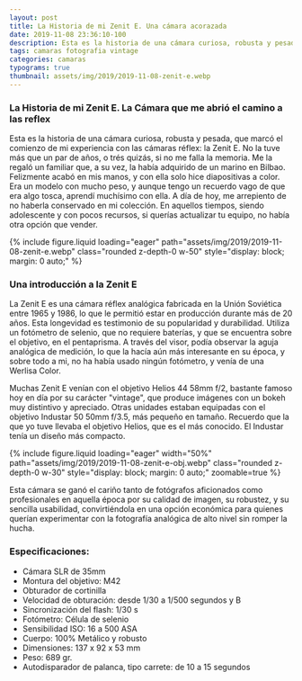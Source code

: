 ```yaml
---
layout: post
title: La Historia de mi Zenit E. Una cámara acorazada
date: 2019-11-08 23:36:10-100
description: Esta es la historia de una cámara curiosa, robusta y pesada, que marcó el comienzo de mi experiencia con las cámaras réflex, la Zenit E.
tags: camaras fotografia vintage
categories: camaras
typograms: true
thumbnail: assets/img/2019/2019-11-08-zenit-e.webp
---
```


### La Historia de mi Zenit E. La Cámara que me abrió el camino a las reflex

Esta es la historia de una cámara curiosa, robusta y pesada, que marcó el comienzo de mi experiencia con las cámaras réflex: la Zenit E. No la tuve más que un par de años, o trés quizás, si no me falla la memoria. Me la regaló un familiar que, a su vez, la había adquirido de un marino en Bilbao. 
Felizmente acabó en mis manos, y con ella solo hice diapositivas a color. Era un modelo con mucho peso, y aunque tengo un recuerdo vago de que era algo tosca, aprendí muchísimo con ella. A día de hoy, me arrepiento de no haberla conservado en mi colección. En aquellos tiempos, siendo adolescente y con pocos recursos, si querías actualizar tu equipo, no había otra opción que vender.

<div class="text-center">
{% include figure.liquid loading="eager" path="assets/img/2019/2019-11-08-zenit-e.webp" class="rounded z-depth-0 w-50" style="display: block; margin: 0 auto;" %}   
</div>


### Una introducción a la Zenit E

La Zenit E es una cámara réflex analógica fabricada en la Unión Soviética entre 1965 y 1986, lo que le permitió estar en producción durante más de 20 años. Esta longevidad es testimonio de su popularidad y durabilidad. Utiliza un fotómetro de selenio, que no requiere baterías, y que se encuentra sobre el objetivo, en el pentaprisma. A través del visor, podía observar la aguja analógica de medición, lo que la hacía aún más interesante en su época, y sobre todo a mi, no ha había usado ningún fotómetro, y venía de una Werlisa Color.

Muchas Zenit E venían con el objetivo Helios 44 58mm f/2, bastante famoso hoy en día por su carácter "vintage", que produce imágenes con un bokeh muy distintivo y apreciado. Otras unidades estaban equipadas con el objetivo Industar 50 50mm f/3.5, más pequeño en tamaño. Recuerdo que la que yo tuve llevaba el objetivo Helios, que es el más conocido. El Industar tenía un diseño más compacto.


<div class="text-center">
{% include figure.liquid loading="eager" width="50%" path="assets/img/2019/2019-11-08-zenit-e-obj.webp" class="rounded z-depth-0 w-30" style="display: block; margin: 0 auto;" zoomable=true %}   
</div>

Esta cámara se ganó el cariño tanto de fotógrafos aficionados como profesionales en aquella época por su calidad de imagen, su robustez, y su sencilla usabilidad, convirtiéndola en una opción económica para quienes querían experimentar con la fotografía analógica de alto nivel sin romper la hucha.

### Especificaciones:

- Cámara SLR de 35mm
- Montura del objetivo: M42
- Obturador de cortinilla
- Velocidad de obturación: desde 1/30 a 1/500 segundos y B
- Sincronización del flash: 1/30 s
- Fotómetro: Célula de selenio
- Sensibilidad ISO: 16 a 500 ASA
- Cuerpo: 100% Metálico y robusto
- Dimensiones: 137 x 92 x 53 mm
- Peso: 689 gr.
- Autodisparador de palanca, tipo carrete: de 10 a 15 segundos




